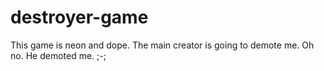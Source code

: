 # destroyer-game
This game is neon and dope.
The main creator is going to demote me.
Oh no.
He demoted me.  ;-;
